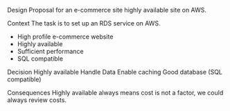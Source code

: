 Design
Proposal for an e-commerce site highly available site on AWS.

Context
The task is to set up an RDS service on AWS.
 - High profile e-commerce website
 - Highly available
 - Sufficient performance 
 - SQL compatible

Decision
Highly available 
Handle Data
Enable caching
Good database (SQL compatible)

Consequences
Highly available always means cost is not a factor, we could always review costs.